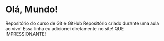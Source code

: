 # Olá, Mundo!

 Repositório do curso de Git e GitHub
 Repositório criado durante uma aula ao vivo!
 Essa linha eu adicionei diretamente no site! QUE IMPRESSIONANTE!
